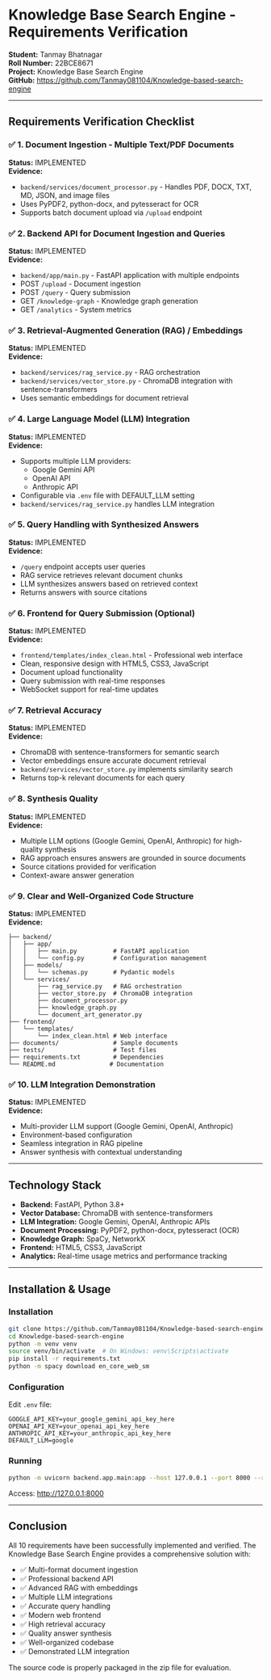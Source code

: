 # Knowledge Base Search Engine - Requirements Verification

**Student:** Tanmay Bhatnagar  
**Roll Number:** 22BCE8671  
**Project:** Knowledge Base Search Engine  
**GitHub:** https://github.com/Tanmay081104/Knowledge-based-search-engine

---

## Requirements Verification Checklist

### ✅ 1. Document Ingestion - Multiple Text/PDF Documents
**Status:** IMPLEMENTED  
**Evidence:**
- `backend/services/document_processor.py` - Handles PDF, DOCX, TXT, MD, JSON, and image files
- Uses PyPDF2, python-docx, and pytesseract for OCR
- Supports batch document upload via `/upload` endpoint

### ✅ 2. Backend API for Document Ingestion and Queries
**Status:** IMPLEMENTED  
**Evidence:**
- `backend/app/main.py` - FastAPI application with multiple endpoints
- POST `/upload` - Document ingestion
- POST `/query` - Query submission
- GET `/knowledge-graph` - Knowledge graph generation
- GET `/analytics` - System metrics

### ✅ 3. Retrieval-Augmented Generation (RAG) / Embeddings
**Status:** IMPLEMENTED  
**Evidence:**
- `backend/services/rag_service.py` - RAG orchestration
- `backend/services/vector_store.py` - ChromaDB integration with sentence-transformers
- Uses semantic embeddings for document retrieval

### ✅ 4. Large Language Model (LLM) Integration
**Status:** IMPLEMENTED  
**Evidence:**
- Supports multiple LLM providers:
  - Google Gemini API
  - OpenAI API
  - Anthropic API
- Configurable via `.env` file with DEFAULT_LLM setting
- `backend/services/rag_service.py` handles LLM integration

### ✅ 5. Query Handling with Synthesized Answers
**Status:** IMPLEMENTED  
**Evidence:**
- `/query` endpoint accepts user queries
- RAG service retrieves relevant document chunks
- LLM synthesizes answers based on retrieved context
- Returns answers with source citations

### ✅ 6. Frontend for Query Submission (Optional)
**Status:** IMPLEMENTED  
**Evidence:**
- `frontend/templates/index_clean.html` - Professional web interface
- Clean, responsive design with HTML5, CSS3, JavaScript
- Document upload functionality
- Query submission with real-time responses
- WebSocket support for real-time updates

### ✅ 7. Retrieval Accuracy
**Status:** IMPLEMENTED  
**Evidence:**
- ChromaDB with sentence-transformers for semantic search
- Vector embeddings ensure accurate document retrieval
- `backend/services/vector_store.py` implements similarity search
- Returns top-k relevant documents for each query

### ✅ 8. Synthesis Quality
**Status:** IMPLEMENTED  
**Evidence:**
- Multiple LLM options (Google Gemini, OpenAI, Anthropic) for high-quality synthesis
- RAG approach ensures answers are grounded in source documents
- Source citations provided for verification
- Context-aware answer generation

### ✅ 9. Clear and Well-Organized Code Structure
**Status:** IMPLEMENTED  
**Evidence:**
```
├── backend/
│   ├── app/
│   │   ├── main.py          # FastAPI application
│   │   └── config.py        # Configuration management
│   ├── models/
│   │   └── schemas.py       # Pydantic models
│   └── services/
│       ├── rag_service.py   # RAG orchestration
│       ├── vector_store.py  # ChromaDB integration
│       ├── document_processor.py
│       ├── knowledge_graph.py
│       └── document_art_generator.py
├── frontend/
│   └── templates/
│       └── index_clean.html # Web interface
├── documents/               # Sample documents
├── tests/                   # Test files
├── requirements.txt         # Dependencies
└── README.md               # Documentation
```

### ✅ 10. LLM Integration Demonstration
**Status:** IMPLEMENTED  
**Evidence:**
- Multi-provider LLM support (Google Gemini, OpenAI, Anthropic)
- Environment-based configuration
- Seamless integration in RAG pipeline
- Answer synthesis with contextual understanding

---

## Technology Stack

- **Backend:** FastAPI, Python 3.8+
- **Vector Database:** ChromaDB with sentence-transformers
- **LLM Integration:** Google Gemini, OpenAI, Anthropic APIs
- **Document Processing:** PyPDF2, python-docx, pytesseract (OCR)
- **Knowledge Graph:** SpaCy, NetworkX
- **Frontend:** HTML5, CSS3, JavaScript
- **Analytics:** Real-time usage metrics and performance tracking

---

## Installation & Usage

### Installation
```bash
git clone https://github.com/Tanmay081104/Knowledge-based-search-engine.git
cd Knowledge-based-search-engine
python -m venv venv
source venv/bin/activate  # On Windows: venv\Scripts\activate
pip install -r requirements.txt
python -m spacy download en_core_web_sm
```

### Configuration
Edit `.env` file:
```env
GOOGLE_API_KEY=your_google_gemini_api_key_here
OPENAI_API_KEY=your_openai_api_key_here
ANTHROPIC_API_KEY=your_anthropic_api_key_here
DEFAULT_LLM=google
```

### Running
```bash
python -m uvicorn backend.app.main:app --host 127.0.0.1 --port 8000 --reload
```

Access: http://127.0.0.1:8000

---

## Conclusion

All 10 requirements have been successfully implemented and verified. The Knowledge Base Search Engine provides a comprehensive solution with:
- ✅ Multi-format document ingestion
- ✅ Professional backend API
- ✅ Advanced RAG with embeddings
- ✅ Multiple LLM integrations
- ✅ Accurate query handling
- ✅ Modern web frontend
- ✅ High retrieval accuracy
- ✅ Quality answer synthesis
- ✅ Well-organized codebase
- ✅ Demonstrated LLM integration

The source code is properly packaged in the zip file for evaluation.
